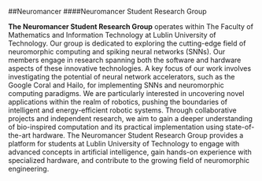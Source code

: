 ##Neuromancer
####Neuromancer Student Research Group

**The Neuromancer Student Research Group** operates within The Faculty of Mathematics and Information Technology at Lublin University of Technology. 
Our group is dedicated to exploring the cutting-edge field of neuromorphic computing and spiking neural networks (SNNs). 
Our members engage in research spanning both the software and hardware aspects of these innovative technologies.
A key focus of our work involves investigating the potential of neural network accelerators, such as the Google Coral and Hailo, 
for implementing SNNs and neuromorphic computing paradigms. We are particularly interested in uncovering novel applications within the realm of robotics, pushing the boundaries of intelligent and energy-efficient robotic systems.
Through collaborative projects and independent research, we aim to gain a deeper understanding of bio-inspired computation and its practical implementation using state-of-the-art hardware. 
The Neuromancer Student Research Group provides a platform for students at Lublin University of Technology to engage with advanced concepts in artificial intelligence, 
gain hands-on experience with specialized hardware, and contribute to the growing field of neuromorphic engineering.

